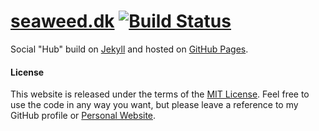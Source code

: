 # [seaweed.dk](http://seaweed.dk) [![Build Status](https://img.shields.io/travis/TangChr/TangChr.github.io.svg?style=flat-square)](https://travis-ci.org/TangChr/TangChr.github.io)

Social "Hub" build on [Jekyll](http://jekyllrb.com) and hosted on [GitHub Pages](https://pages.github.com).

#### License
This website is released under the terms of the [MIT License](http://opensource.org/licenses/MIT). Feel free to use the code in any way you want, but please leave a reference to my GitHub profile or [Personal Website](http://christiantang.dk).